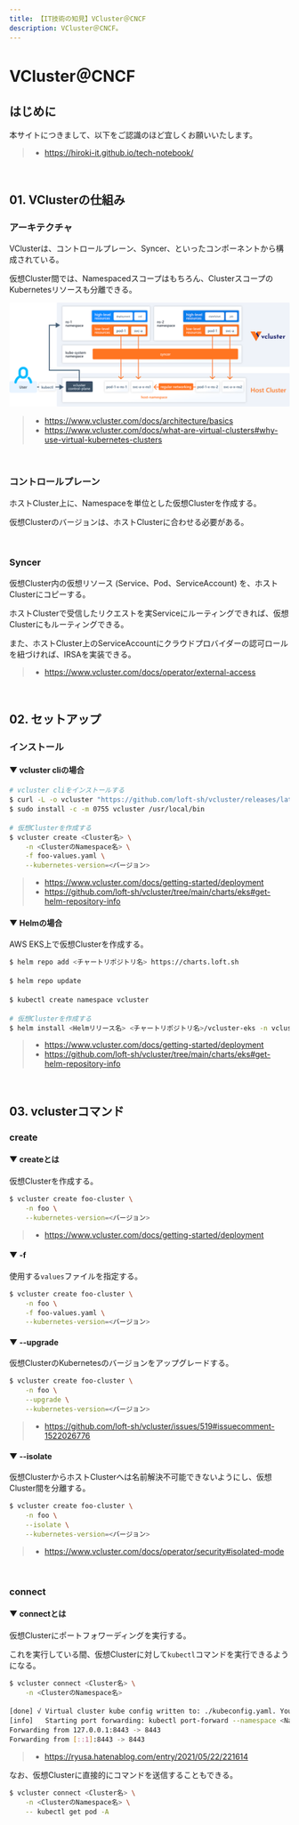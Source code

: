 ```yaml
---
title: 【IT技術の知見】VCluster＠CNCF
description: VCluster＠CNCF。
---
```


# VCluster＠CNCF

## はじめに

本サイトにつきまして、以下をご認識のほど宜しくお願いいたします。

> - https://hiroki-it.github.io/tech-notebook/

<br>

## 01. VClusterの仕組み

### アーキテクチャ

VClusterは、コントロールプレーン、Syncer、といったコンポーネントから構成されている。

仮想Cluster間では、Namespacedスコープはもちろん、ClusterスコープのKubernetesリソースも分離できる。

![vcluster_architecture](https://raw.githubusercontent.com/hiroki-it/tech-notebook-images/master/images/vcluster_architecture.png)

> - https://www.vcluster.com/docs/architecture/basics
> - https://www.vcluster.com/docs/what-are-virtual-clusters#why-use-virtual-kubernetes-clusters

<br>

### コントロールプレーン

ホストCluster上に、Namespaceを単位とした仮想Clusterを作成する。

仮想Clusterのバージョンは、ホストClusterに合わせる必要がある。

<br>

### Syncer

仮想Cluster内の仮想リソース (Service、Pod、ServiceAccount) を、ホストClusterにコピーする。

ホストClusterで受信したリクエストを実Serviceにルーティングできれば、仮想Clusterにもルーティングできる。

また、ホストCluster上のServiceAccountにクラウドプロバイダーの認可ロールを紐づければ、IRSAを実装できる。

> - https://www.vcluster.com/docs/operator/external-access

<br>

## 02. セットアップ

### インストール

#### ▼ vcluster cliの場合

```bash
# vcluster cliをインストールする
$ curl -L -o vcluster "https://github.com/loft-sh/vcluster/releases/latest/download/vcluster-linux-arm64"
$ sudo install -c -m 0755 vcluster /usr/local/bin

# 仮想Clusterを作成する
$ vcluster create <Cluster名> \
    -n <ClusterのNamespace名> \
    -f foo-values.yaml \
    --kubernetes-version=<バージョン>
```

> - https://www.vcluster.com/docs/getting-started/deployment
> - https://github.com/loft-sh/vcluster/tree/main/charts/eks#get-helm-repository-info

#### ▼ Helmの場合

AWS EKS上で仮想Clusterを作成する。

```bash
$ helm repo add <チャートリポジトリ名> https://charts.loft.sh

$ helm repo update

$ kubectl create namespace vcluster

# 仮想Clusterを作成する
$ helm install <Helmリリース名> <チャートリポジトリ名>/vcluster-eks -n vcluster --version <バージョンタグ>
```

> - https://www.vcluster.com/docs/getting-started/deployment
> - https://github.com/loft-sh/vcluster/tree/main/charts/eks#get-helm-repository-info

<br>

## 03. vclusterコマンド

### create

#### ▼ createとは

仮想Clusterを作成する。

```bash
$ vcluster create foo-cluster \
    -n foo \
    --kubernetes-version=<バージョン>
```

> - https://www.vcluster.com/docs/getting-started/deployment

#### ▼ -f

使用する`values`ファイルを指定する。

```bash
$ vcluster create foo-cluster \
    -n foo \
    -f foo-values.yaml \
    --kubernetes-version=<バージョン>
```

#### ▼ --upgrade

仮想ClusterのKubernetesのバージョンをアップグレードする。

```bash
$ vcluster create foo-cluster \
    -n foo \
    --upgrade \
    --kubernetes-version=<バージョン>
```

> - https://github.com/loft-sh/vcluster/issues/519#issuecomment-1522026776

#### ▼ --isolate

仮想ClusterからホストClusterへは名前解決不可能できないようにし、仮想Cluster間を分離する。

```bash
$ vcluster create foo-cluster \
    -n foo \
    --isolate \
    --kubernetes-version=<バージョン>
```

> - https://www.vcluster.com/docs/operator/security#isolated-mode

<br>

### connect

#### ▼ connectとは

仮想Clusterにポートフォワーディングを実行する。

これを実行している間、仮想Clusterに対して`kubectl`コマンドを実行できるようになる。

```bash
$ vcluster connect <Cluster名> \
    -n <ClusterのNamespace名>

[done] √ Virtual cluster kube config written to: ./kubeconfig.yaml. You can access the cluster via `kubectl --kubeconfig ./kubeconfig.yaml get namespaces`
[info]   Starting port forwarding: kubectl port-forward --namespace <Namespace名> <Cluster名> 8443:8443
Forwarding from 127.0.0.1:8443 -> 8443
Forwarding from [::1]:8443 -> 8443
```

> - https://ryusa.hatenablog.com/entry/2021/05/22/221614

なお、仮想Clusterに直接的にコマンドを送信することもできる。

```bash
$ vcluster connect <Cluster名> \
    -n <ClusterのNamespace名> \
    -- kubectl get pod -A
```

<br>
